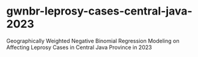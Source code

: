 # gwnbr-leprosy-cases-central-java-2023
Geographically Weighted Negative Binomial Regression Modeling on Affecting Leprosy Cases in Central Java Province in 2023
